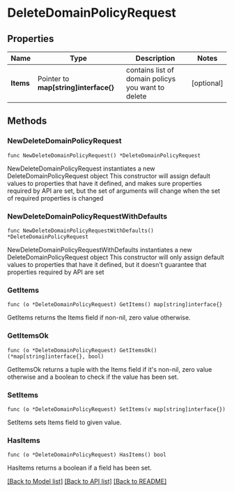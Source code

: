 # DeleteDomainPolicyRequest

## Properties

Name | Type | Description | Notes
------------ | ------------- | ------------- | -------------
**Items** | Pointer to **map[string]interface{}** | contains list of domain policys you want to delete | [optional] 

## Methods

### NewDeleteDomainPolicyRequest

`func NewDeleteDomainPolicyRequest() *DeleteDomainPolicyRequest`

NewDeleteDomainPolicyRequest instantiates a new DeleteDomainPolicyRequest object
This constructor will assign default values to properties that have it defined,
and makes sure properties required by API are set, but the set of arguments
will change when the set of required properties is changed

### NewDeleteDomainPolicyRequestWithDefaults

`func NewDeleteDomainPolicyRequestWithDefaults() *DeleteDomainPolicyRequest`

NewDeleteDomainPolicyRequestWithDefaults instantiates a new DeleteDomainPolicyRequest object
This constructor will only assign default values to properties that have it defined,
but it doesn't guarantee that properties required by API are set

### GetItems

`func (o *DeleteDomainPolicyRequest) GetItems() map[string]interface{}`

GetItems returns the Items field if non-nil, zero value otherwise.

### GetItemsOk

`func (o *DeleteDomainPolicyRequest) GetItemsOk() (*map[string]interface{}, bool)`

GetItemsOk returns a tuple with the Items field if it's non-nil, zero value otherwise
and a boolean to check if the value has been set.

### SetItems

`func (o *DeleteDomainPolicyRequest) SetItems(v map[string]interface{})`

SetItems sets Items field to given value.

### HasItems

`func (o *DeleteDomainPolicyRequest) HasItems() bool`

HasItems returns a boolean if a field has been set.


[[Back to Model list]](../README.md#documentation-for-models) [[Back to API list]](../README.md#documentation-for-api-endpoints) [[Back to README]](../README.md)


